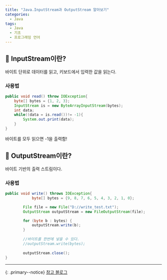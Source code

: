 ```yaml
---
title: "Java.InputStream과 OutputStream 알아보기"
categories:
  - Java
tags:
  - Java
  - 기초
  - 프로그래밍 언어
---
```




## 🌟 InputStream이란?

바이트 단위로 데이터를 읽고, 키보드에서 입력한 값을 읽는다.



### 사용법

```java
public void read() throw IOException{
    byte[] bytes = {1, 2, 3};
    InputStream is = new ByteArrayInputStream(bytes);
    int data;
    while((data = is.read())!= -1){
        System.out.print(data);
    }
}
```

바이트를 모두 읽으면 -1을 출력함!



## 🌟 OutputStream이란?

바이트 기반의 출력 스트림이다.



### 사용법

```java
public void write() throws IOException{
            byte[] bytes = {9, 8, 7, 6, 5, 4, 3, 2, 1, 0};

        File file = new File("D://write_test.txt");
        OutputStream outputStream = new FileOutputStream(file);

        for (byte b : bytes) {
            outputStream.write(b);
        }
        
        //바이트를 한번에 넣을 수 있다.  
        //outputStream.write(bytes);
        
        outputStream.close();
}
```



___

{: .primary--notice}
[참고 블로그](https://bamdule.tistory.com/179)
